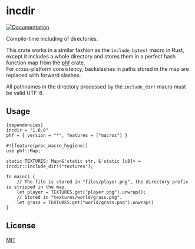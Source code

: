 # incdir
[![Documentation](https://docs.rs/incdir/badge.svg)](https://docs.rs/incdir/)

Compile-time including of directories.

This crate works in a similar fashion as the `include_bytes!` macro in Rust, except it includes
a whole directory and stores them in a perfect hash function map from the [phf](https://crates.io/crates/phf) crate.  
For cross-platform consistency, backslashes in paths stored in the map are replaced with forward slashes.

All pathnames in the directory processed by the `include_dir!` macro must be valid UTF-8.

## Usage
```
[dependencies]
incdir = "1.0.0"
phf = { version = "*", features = ["macros"] }
```

```
#![feature(proc_macro_hygiene)]
use phf::Map;

static TEXTURES: Map<&'static str, &'static [u8]> = incdir::include_dir!("textures");

fn main() {
    // The file is stored in "files/player.png", the directory prefix is stripped in the map.
    let player = TEXTURES.get("player.png").unwrap();
    // Stored in "textures/world/grass.png".
    let grass = TEXTURES.get("world/grass.png").unwrap()
}
```

## License
[MIT](LICENSE)